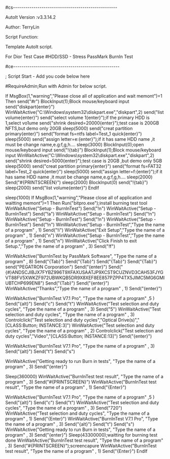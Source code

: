 #cs---------------------------------------------------

AutoIt Version :v3.3.14.2

Author: TerryLin

Script Function:

Template AutoIt script.

For Dior Test Case #HDD/SSD - Stress PassMark BurnIn Test

#ce----------------------------------------------------

; Script Start - Add you code below here

#RequireAdmin;Run with Admin for below script.

If MsgBox(1,"warning","Please close all of application and wait memont")=1 Then
send("#r")
BlockInput(1);Block mouse/keyboard input
send("diskpart{enter}")
WinWaitActive("C:\Windows\system32\diskpart.exe","diskpart",2)
send("list volume{enter}")
send("select volume 1{enter}");if the primary HDD is 1,select vo1ume
send("shrink desired=20000{enter}");test case is 200GB NFTS,but demo only 20GB
sleep(5000)
send("creat partition primary{enter}")
send("format fs=ntfs label=Test_1 quick{enter}")
sleep(5000)
send("assign letter=e:{enter}");if it has same HDD name ,it must be change name,e.g:f,g,h....
sleep(3000)
BlockInput(0);open mouse/keyboard input
send("!{tab}")
BlockInput(1);Block mouse/keyboard input
WinWaitActive("C:\Windows\system32\diskpart.exe","diskpart",2)
send("shrink desired=5000{enter}");test case is 20GB ,but demo only 5GB
sleep(5000)
send("creat partition primary{enter}")
send("format fs=FAT32 label=Test_2 quick{enter}")
sleep(5000)
send("assign letter=f:{enter}");if it has same HDD name ,it must be change name,e.g:f,g,h....
sleep(2000)
Send("#{PRINTSCREEN}")
sleep(2000)
BlockInput(0)
send("!{tab}")
sleep(2000)
send("list volume{enter}")
EndIf

sleep(1000)
If MsgBox(1,"warning","Please close all of application and waitting memont")=1 Then
Run("bitpro.exe");install burning test tool
WinWaitActive("Setup - BurnInTest")
Send("!n")
WinWaitActive("Setup - BurnInTest")
Send("!a")
WinWaitActive("Setup - BurnInTest")
Send("!n")
WinWaitActive("Setup - BurnInTest")
Send("!n")
WinWaitActive("Setup - BurnInTest")
Send("!n")
WinWaitActive("Setup - BurnInTest","Type the name of a program" , 1)
Send("!i")
WinWaitActive("Exit Setup","Type the name of a program" , 1)
Send("n")
WinWaitActive("Setup - BurnInTest","Type the name of a program" , 1)
Send("n")
WinWaitActive("Click Finish to exit Setup.","Type the name of a program" , 3)
Send("!f")


WinWaitActive("BurnInTest by PassMark Software", "Type the name of a program" , 8)
Send("{Tab}")
Send("{Tab}")
Send("{Tab}")
Send("{Tab}")
send("PEGATRON Corporation")
Send("{enter}")
Send("{#}ANDSCJIBJX7FYBZ996T9XFAXUSAATJP9XCST9CUZNVD3CAH53FJYGVT88FV5XWKZF972UBWKQB5DR9X8XEF8EE857PZPP4TX5JIMC5MG6GMIUBTCHP699EN8")
Send("{Tab}")
Send("{enter}")
WinWaitActive("Thanks","Type the name of a program" , 1)
Send("{enter}")


WinWaitActive("BurnInTest V7.1 Pro", "Type the name of a program" ,5 )
Send("{alt}")
Send("c")
Send("t")
WinWaitActive("Test selection and duty cycles", "Type the name of a program" , 3)
Send("5")
WinWaitActive("Test selection and duty cycles", "Type the name of a program" , 3)
Controlclick("Test selection and duty cycles","Optical Drive(s)","[CLASS:Button; INSTANCE:3]")
WinWaitActive("Test selection and duty cycles", "Type the name of a program" , 2)
Controlclick("Test selection and duty cycles","Video","[CLASS:Button; INSTANCE:13]")
Send("{enter}")

WinWaitActive("BurnInTest V7.1 Pro", "Type the name of a program" , 3)
Send("{alt}")
Send("t")
Send("s")

WinWaitActive("Getting ready to run Burn in tests", "Type the name of a program" , 3)
Send("{enter}")

Sleep(360000)
WinWaitActive("BurnInTest test result", "Type the name of a program" , 3)
Send("#{PRINTSCREEN}")
WinWaitActive("BurnInTest test result", "Type the name of a program" , 1)
Send("{Enter}")

WinWaitActive("BurnInTest V7.1 Pro", "Type the name of a program" ,5 )
Send("{alt}")
Send("c")
Send("t")
WinWaitActive("Test selection and duty cycles", "Type the name of a program" , 3)
Send("720")
WinWaitActive("Test selection and duty cycles", "Type the name of a program" , 1)
Send("{Enter}")
WinWaitActive("BurnInTest V7.1 Pro", "Type the name of a program" , 3)
Send("{alt}")
Send("t")
Send("s")
WinWaitActive("Getting ready to run Burn in tests", "Type the name of a program" , 3)
Send("{enter}")
Sleep(43300000);waitting for burning test done
WinWaitActive("BurnInTest test result", "Type the name of a program" , 3)
Send("#{PRINTSCREEN}");screencapure
WinWaitActive("BurnInTest test result", "Type the name of a program" , 1)
Send("{Enter}")
EndIf
